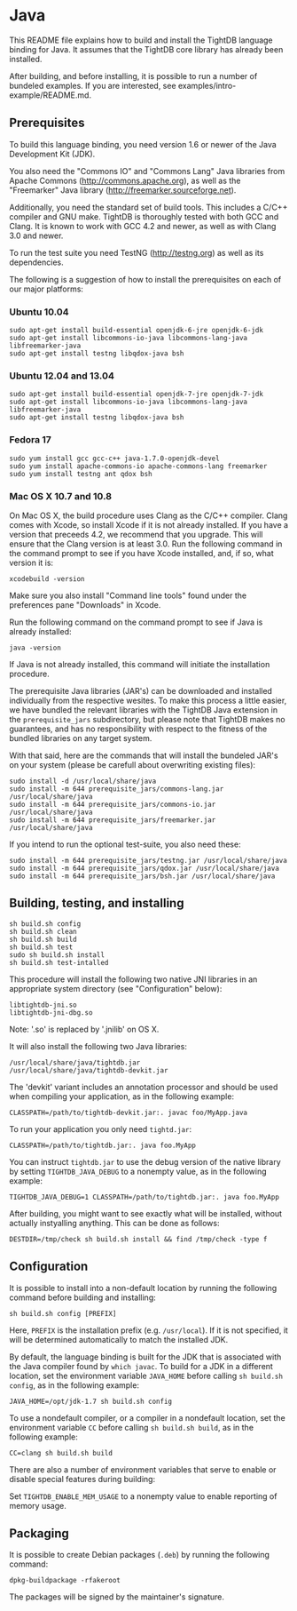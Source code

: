 Java
====

This README file explains how to build and install the TightDB
language binding for Java. It assumes that the TightDB core library
has already been installed.

After building, and before installing, it is possible to run a number
of bundeled examples. If you are interested, see
examples/intro-example/README.md.


Prerequisites
-------------

To build this language binding, you need version 1.6 or newer of the
Java Development Kit (JDK).

You also need the "Commons IO" and "Commons Lang" Java libraries from
Apache Commons (http://commons.apache.org), as well as the
"Freemarker" Java library (http://freemarker.sourceforge.net).

Additionally, you need the standard set of build tools. This includes
a C/C++ compiler and GNU make. TightDB is thoroughly tested with both
GCC and Clang. It is known to work with GCC 4.2 and newer, as well as
with Clang 3.0 and newer.

To run the test suite you need TestNG (http://testng.org) as well as
its dependencies.

The following is a suggestion of how to install the prerequisites on
each of our major platforms:

### Ubuntu 10.04

    sudo apt-get install build-essential openjdk-6-jre openjdk-6-jdk
    sudo apt-get install libcommons-io-java libcommons-lang-java libfreemarker-java
    sudo apt-get install testng libqdox-java bsh

### Ubuntu 12.04 and 13.04

    sudo apt-get install build-essential openjdk-7-jre openjdk-7-jdk
    sudo apt-get install libcommons-io-java libcommons-lang-java libfreemarker-java
    sudo apt-get install testng libqdox-java bsh

### Fedora 17

    sudo yum install gcc gcc-c++ java-1.7.0-openjdk-devel
    sudo yum install apache-commons-io apache-commons-lang freemarker
    sudo yum install testng ant qdox bsh

### Mac OS X 10.7 and 10.8

On Mac OS X, the build procedure uses Clang as the C/C++
compiler. Clang comes with Xcode, so install Xcode if it is not
already installed. If you have a version that preceeds 4.2, we
recommend that you upgrade. This will ensure that the Clang version is
at least 3.0. Run the following command in the command prompt to see
if you have Xcode installed, and, if so, what version it is:

    xcodebuild -version

Make sure you also install "Command line tools" found under the
preferences pane "Downloads" in Xcode.

Run the following command on the command prompt to see if Java is
already ínstalled:

    java -version

If Java is not already installed, this command will initiate the
installation procedure.

The prerequisite Java libraries (JAR's) can be downloaded and
installed individually from the respective wesites. To make this
process a little easier, we have bundled the relevant libraries with
the TightDB Java extension in the `prerequisite_jars` subdirectory,
but please note that TightDB makes no guarantees, and has no
responsibility with respect to the fitness of the bundled libraries on
any target system.

With that said, here are the commands that will install the bundeled
JAR's on your system (please be carefull about overwriting existing
files):

    sudo install -d /usr/local/share/java
    sudo install -m 644 prerequisite_jars/commons-lang.jar /usr/local/share/java
    sudo install -m 644 prerequisite_jars/commons-io.jar /usr/local/share/java
    sudo install -m 644 prerequisite_jars/freemarker.jar /usr/local/share/java

If you intend to run the optional test-suite, you also need these:

    sudo install -m 644 prerequisite_jars/testng.jar /usr/local/share/java
    sudo install -m 644 prerequisite_jars/qdox.jar /usr/local/share/java
    sudo install -m 644 prerequisite_jars/bsh.jar /usr/local/share/java


Building, testing, and installing
---------------------------------

    sh build.sh config
    sh build.sh clean
    sh build.sh build
    sh build.sh test
    sudo sh build.sh install
    sh build.sh test-intalled

This procedure will install the following two native JNI libraries in
an appropriate system directory (see "Configuration" below):

    libtightdb-jni.so
    libtightdb-jni-dbg.so

Note: '.so' is replaced by '.jnilib' on OS X.

It will also install the following two Java libraries:

    /usr/local/share/java/tightdb.jar
    /usr/local/share/java/tightdb-devkit.jar

The 'devkit' variant includes an annotation processor and should be
used when compiling your application, as in the following example:

    CLASSPATH=/path/to/tightdb-devkit.jar:. javac foo/MyApp.java

To run your application you only need `tightd.jar`:

    CLASSPATH=/path/to/tightdb.jar:. java foo.MyApp

You can instruct `tightdb.jar` to use the debug version of the native
library by setting `TIGHTDB_JAVA_DEBUG` to a nonempty value, as in the
following example:

    TIGHTDB_JAVA_DEBUG=1 CLASSPATH=/path/to/tightdb.jar:. java foo.MyApp

After building, you might want to see exactly what will be installed,
without actually instyalling anything. This can be done as follows:

    DESTDIR=/tmp/check sh build.sh install && find /tmp/check -type f


Configuration
-------------

It is possible to install into a non-default location by running the
following command before building and installing:

    sh build.sh config [PREFIX]

Here, `PREFIX` is the installation prefix (e.g. `/usr/local`). If it
is not specified, it will be determined automatically to match the
installed JDK.

By default, the language binding is built for the JDK that is
associated with the Java compiler found by `which javac`. To build for
a JDK in a different location, set the environment variable
`JAVA_HOME` before calling `sh build.sh config`, as in the following
example:

    JAVA_HOME=/opt/jdk-1.7 sh build.sh config

To use a nondefault compiler, or a compiler in a nondefault location,
set the environment variable `CC` before calling `sh build.sh build`,
as in the following example:

    CC=clang sh build.sh build

There are also a number of environment variables that serve to enable
or disable special features during building:

Set `TIGHTDB_ENABLE_MEM_USAGE` to a nonempty value to enable
reporting of memory usage.


Packaging
---------

It is possible to create Debian packages (`.deb`) by running the
following command:

    dpkg-buildpackage -rfakeroot

The packages will be signed by the maintainer's signature.
